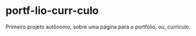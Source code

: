 # portf-lio-curr-culo
Primeiro projeto autônomo, sobre uma página para o portfólio, ou, currículo. 
